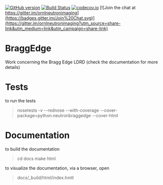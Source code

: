 [![GitHub version](https://badge.fury.io/gh/ornlneutronimaging%2FBraggEdge.svg)](https://badge.fury.io/gh/ornlneutronimaging%2FBraggEdge)
[![Build Status](https://travis-ci.org/ornlneutronimaging/BraggEdge.svg?branch=master)](https://travis-ci.org/ornlneutronimaging/BraggEdge)
[![codecov.io](https://codecov.io/github/ornlneutronimaging/BraggEdge/coverage.svg?branch=master)](https://codecov.io/github/ornlneutronimaging/BraggEdge?branch=master)
[![Join the chat at https://gitter.im/ornlneutronimaging](https://badges.gitter.im/Join%20Chat.svg)](https://gitter.im/ornlneutronimaging?utm_source=share-link&utm_medium=link&utm_campaign=share-link)


# BraggEdge
Work concerning the Bragg Edge LDRD (check the documentation for more details)

# Tests
to run the tests
> nosetests -v --rednose --with-coverage --cover-package=python.neutronbraggedge --cover-html

# Documentation
to build the documentation
> cd docs
> make html

to visualize the documentation, via a browser, open
> docs/_build/html/index.hmtl
